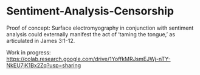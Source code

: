 # Sentiment-Analysis-Censorship
Proof of concept: Surface electromyography in conjunction with sentiment analysis could externally manifest the act of ‘taming the tongue,’ as articulated in James 3:1-12.

Work in progress: https://colab.research.google.com/drive/1YoffkMRJsmEJWj-nTY-NkEU7jK1Bx2Zq?usp=sharing
